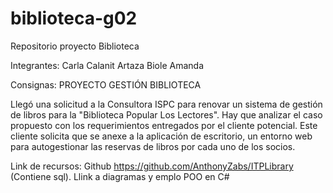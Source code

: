 # biblioteca-g02
Repositorio proyecto Biblioteca

Integrantes: 
Carla Calanit Artaza
Biole Amanda


Consignas:
PROYECTO GESTIÓN BIBLIOTECA

Llegó una solicitud a la Consultora ISPC para renovar un sistema de gestión de libros para la "Biblioteca Popular Los Lectores". Hay que analizar el caso propuesto con los requerimientos entregados por el cliente potencial. Este cliente solicita que se anexe a la aplicación de escritorio, un entorno web para autogestionar las reservas de libros por cada uno de los socios.

Link de recursos: Github https://github.com/AnthonyZabs/ITPLibrary (Contiene sql). Llink a diagramas y emplo POO en C#

